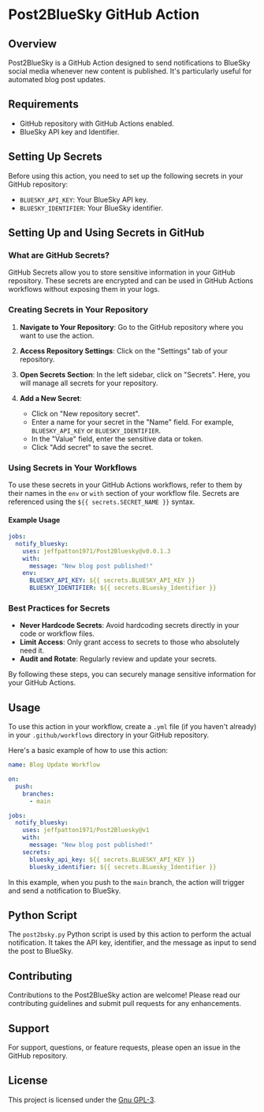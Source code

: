 # Post2BlueSky GitHub Action

## Overview

Post2BlueSky is a GitHub Action designed to send notifications to BlueSky social media whenever new content is published. It's particularly useful for automated blog post updates.

## Requirements

- GitHub repository with GitHub Actions enabled.
- BlueSky API key and Identifier.

## Setting Up Secrets

Before using this action, you need to set up the following secrets in your GitHub repository:

- `BLUESKY_API_KEY`: Your BlueSky API key.
- `BLUESKY_IDENTIFIER`: Your BlueSky identifier.

## Setting Up and Using Secrets in GitHub

### What are GitHub Secrets?

GitHub Secrets allow you to store sensitive information in your GitHub repository. These secrets are encrypted and can be used in GitHub Actions workflows without exposing them in your logs.

### Creating Secrets in Your Repository

1. **Navigate to Your Repository**: Go to the GitHub repository where you want to use the action.

2. **Access Repository Settings**: Click on the "Settings" tab of your repository.

3. **Open Secrets Section**: In the left sidebar, click on "Secrets". Here, you will manage all secrets for your repository.

4. **Add a New Secret**:
   - Click on "New repository secret".
   - Enter a name for your secret in the "Name" field. For example, `BLUESKY_API_KEY` or `BLUESKY_IDENTIFIER`.
   - In the "Value" field, enter the sensitive data or token.
   - Click "Add secret" to save the secret.

### Using Secrets in Your Workflows

To use these secrets in your GitHub Actions workflows, refer to them by their names in the `env` or `with` section of your workflow file. Secrets are referenced using the `${{ secrets.SECRET_NAME }}` syntax.

#### Example Usage

```yaml
jobs:
  notify_bluesky:
    uses: jeffpatton1971/Post2Bluesky@v0.0.1.3
    with:
      message: "New blog post published!"
    env:
      BLUESKY_API_KEY: ${{ secrets.BLUESKY_API_KEY }}
      BLUESKY_IDENTIFIER: ${{ secrets.BLuesky_Identifier }}
```

### Best Practices for Secrets

- **Never Hardcode Secrets**: Avoid hardcoding secrets directly in your code or workflow files.
- **Limit Access**: Only grant access to secrets to those who absolutely need it.
- **Audit and Rotate**: Regularly review and update your secrets.

By following these steps, you can securely manage sensitive information for your GitHub Actions.

## Usage

To use this action in your workflow, create a `.yml` file (if you haven't already) in your `.github/workflows` directory in your GitHub repository.

Here's a basic example of how to use this action:

```yaml
name: Blog Update Workflow

on:
  push:
    branches:
      - main

jobs:
  notify_bluesky:
    uses: jeffpatton1971/Post2Bluesky@v1
    with:
      message: "New blog post published!"
    secrets:
      bluesky_api_key: ${{ secrets.BLUESKY_API_KEY }}
      bluesky_identifier: ${{ secrets.BLuesky_Identifier }}
```

In this example, when you push to the `main` branch, the action will trigger and send a notification to BlueSky.

## Python Script

The `post2bsky.py` Python script is used by this action to perform the actual notification. It takes the API key, identifier, and the message as input to send the post to BlueSky.

## Contributing

Contributions to the Post2BlueSky action are welcome! Please read our contributing guidelines and submit pull requests for any enhancements.

## Support

For support, questions, or feature requests, please open an issue in the GitHub repository.

## License

This project is licensed under the [Gnu GPL-3](LICENSE).
